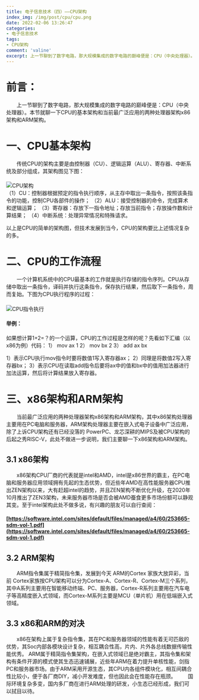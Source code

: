 ```yaml
---
title: 电子信息技术（四）——CPU架构
index_img: /img/post/cpu/cpu.png
date: 2022-02-06 13:26:47
categories:
- 电子信息技术
tags:
- CPU架构
comment: 'valine'
excerpt: 上一节聊到了数字电路，那大规模集成的数字电路的巅峰便是：CPU（中央处理器）。本节就聊一下CPU的基本架构和当前最广泛应用的两种处理器架构x86架构和ARM架构。
---
```

# 前言：
<div class="markdown-body">
&emsp;&emsp;上一节聊到了数字电路，那大规模集成的数字电路的巅峰便是：CPU（中央处理器）。本节就聊一下CPU的基本架构和当前最广泛应用的两种处理器架构x86架构和ARM架构。
</div>

# 一、CPU基本架构
<div class="markdown-body">
&emsp;&emsp;传统CPU的架构主要是由控制器（CU）、逻辑运算（ALU）、寄存器、中断系统及部分组成，其架构图见下图：</div>

#### 
![CPU架构](cpu-arch.jpg)<br>
（1）CU：控制器根据预定的指令执行顺序，从主存中取出一条指令，按照该条指令的功能，控制CPU各部件的操作；
（2）ALU：接受控制器的命令，完成算术和逻辑运算；
（3）寄存器：存放下一指令地址；存放当前指令；存放操作数和计算结果；
（4）中断系统：处理异常情况和特殊请求。

以上是CPU的简单的架构图，但技术发展到当今，CPU的架构要比上述情况复杂的多。

# 二、CPU的工作流程
<div class="markdown-body">
&emsp;&emsp;一个计算机系统中的CPU最基本的工作就是执行存储的指令序列。CPU从存储中取出一条指令，译码并执行这条指令，保存执行结果，然后取下一条指令，周而复始。下图为CPU执行程序的过程：</div>

#### 
![CPU指令执行](cpu-cmd.jpg)

#### 举例：
如果想计算1+2=？的一个运算，CPU的工作过程是怎样的呢？先看如下汇编（以x86为例）代码：
1） mov ax 1
2） mov bx 2
3） add ax bx

1）表示CPU执行mov指令时要将数值1写入寄存器ax；
2）同理是将数值2写入寄存器bx；
3）表示CPU在读取add指令后要将ax中的值和bx中的值用加法器进行加法运算，然后将计算结果放入寄存器。

# 三、x86架构和ARM架构
<div class="markdown-body">
&emsp;&emsp;当前最广泛应用的两种处理器架构x86架构和ARM架构，其中x86架构处理器主要用在PC电脑和服务器，ARM架构处理器主要在嵌入式电子设备中广泛应用，除了上诉CPU架构还有已经没落的 PowerPC、龙芯深耕的MIPS及被CPU架构的后起之秀RISC-V，此处不做进一步说明，我们主要聊一下x86架构和ARM架构。
</div>

## 3.1 x86架构
<div class="markdown-body">
&emsp;&emsp;x86架构CPU厂商的代表就是intel和AMD，intel是x86世界的霸主，在PC电脑和服务器应用领域拥有先起的生态优势，但近些年AMD在高性能服务器CPU推出ZEN架构以来，大有赶超intel的趋势，并且ZEN架构不断优化升级，在2020年10月推出了ZEN3架构，未来服务器市场是否会被AMD蚕食更多市场份额可以静观其变。至于intel架构此处不做多说，有兴趣的朋友可以自行查阅：</div>

#### [https://software.intel.com/sites/default/files/managed/a4/60/253665-sdm-vol-1.pdf](https://software.intel.com/sites/default/files/managed/a4/60/253665-sdm-vol-1.pdf)

## 3.2 ARM架构
<div class="markdown-body">
&emsp;&emsp;ARM指令集属于精简指令集，发展到今天 ARM的Cortex 家族大放异彩，当前 Cortex家族按CPU架构可以分为Cortex-A、Cortex-R、Cortex-M三个系列，其中A系列主要用在智能移动终端、PC、服务器，Cortex-R系列主要用在汽车电子等高精度嵌入式领域，而Cortex-M系列主要是MCU（单片机）用在低端嵌入式领域。
</div>

## 3.3 x86和ARM的对决
<div class="markdown-body">
&emsp;&emsp;x86在架构上属于复杂指令集，其在PC和服务器领域的性能有着无可匹敌的优势，其Soc内部各模块设计复杂，相互耦合性高，片内、片外各总线数据传输性能优秀。
ARM属于精简指令集架构，在嵌入式领域已是绝对霸主，其指令集和架构有条件开源的模式使其生态迅速铺展，近些年ARM在着力提升单核性能，剑指PC和服务器市场。由于ARM采用开源生态，其CPU内各组件模块化，相互间耦合性比较小，便于各厂商DIY，减小开发难度，但也因此会在性能存在瓶颈。
&emsp;&emsp;国际环境复杂多变，国内多厂商在进行ARM处理的研发，小生态已经形成，我们可以拭目以待。
</div>
